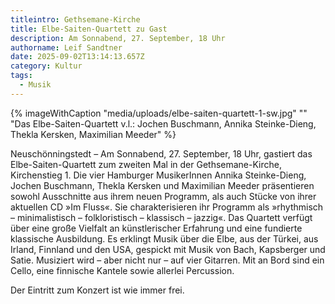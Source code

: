 ```yaml
---
titleintro: Gethsemane-Kirche
title: Elbe-Saiten-Quartett zu Gast
description: Am Sonnabend, 27. September, 18 Uhr
authorname: Leif Sandtner
date: 2025-09-02T13:14:13.657Z
category: Kultur
tags:
  - Musik
---
```



{% imageWithCaption "media/uploads/elbe-saiten-quartett-1-sw.jpg" "" "Das Elbe-Saiten-Quartett v.l.: Jochen Buschmann, Annika Steinke-Dieng, Thekla Kersken, Maximilian Meeder" %}

Neuschönningstedt – Am Sonnabend, 27. September, 18 Uhr, gastiert das Elbe-Saiten-Quartett zum zweiten Mal in der Gethsemane-Kirche, Kirchenstieg 1. Die vier Hamburger MusikerInnen Annika Steinke-Dieng, Jochen Buschmann, Thekla Kersken und Maximilian Meeder präsentieren sowohl Ausschnitte aus ihrem neuen Programm, als auch Stücke von ihrer aktuellen CD »Im Fluss«.  Sie charakterisieren ihr Programm als »rhythmisch – minimalistisch – folkloristisch – klassisch – jazzig«. Das Quartett verfügt über eine große Vielfalt an künstlerischer Erfahrung und eine fundierte klassische Ausbildung. Es erklingt Musik über die Elbe, aus der Türkei, aus Irland, Finnland und den USA, gespickt mit Musik von Bach, Kapsberger und Satie. Musiziert wird – aber nicht nur – auf vier Gitarren. Mit an Bord sind ein Cello, eine finnische Kantele sowie allerlei Percussion.

Der Eintritt zum Konzert ist wie immer frei.